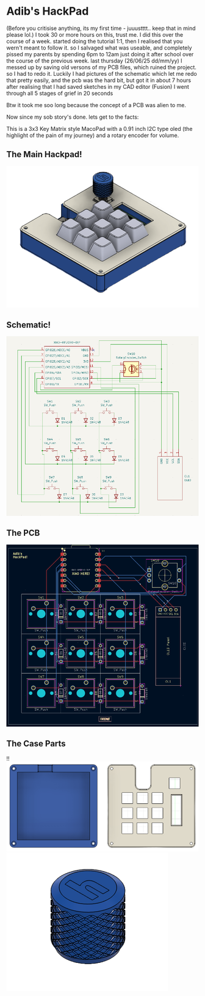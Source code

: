 # Adib's HackPad

(Before you critisise anything, its my first time - juuustttt.. keep that in mind please lol.)
I took 30 or more hours on this, trust me.
I did this over the course of a week.
started doing the tutorial 1:1, then I realised that you wern't meant to follow it.
so I salvaged what was useable, and completely pissed my parents by spending 6pm to 12am just doing it after school over the course of the previous week.
last thursday (26/06/25 dd/mm/yy) I messed up by saving old versons of my PCB files, which ruined the project. so I had to redo it.
Luckily I had pictures of the schematic which let me redo that pretty easily, and the pcb was the hard bit, but got it in about 7 hours after realising that I had saved sketches in my CAD editor (Fusion)
I went through all 5 stages of grief in 20 seconds

Btw it took me soo long because the concept of a PCB was alien to me.

Now since my sob story's done. lets get to the facts:

This is a 3x3 Key Matrix style MacoPad with a 0.91 inch I2C type oled (the highlight of the pain of my journey) and a rotary encoder for volume.
             


## The Main Hackpad!
![My HackPad](assets/Adib%27s%20HackPad%20Assembled.png)

## Schematic!
![My HackPad](assets/Adib%27s%20HackPad%20Schematic.png)

## The PCB
![My HackPad](assets/Adib%27s%20HackPad%20PCB.png)

## The Case Parts
!!![My HackPad](assets/Adib%27s%20HackPad%20Case.png)
![My HackPad](assets/Adib%27s%20HackPad%20Knob.png)

